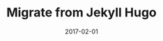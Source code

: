 ---
title: Migrate from Jekyll Hugo
linktitle: Migrate from Jekyll to Hugo
description: A tutorial that demonstrates how to use the `hugo import jekyll` command added to v0.15 of Hugo.
date: 2017-02-01
publishdate: 2017-02-01
lastmod: 2017-02-01
categories: [tutorials]
tags: [migrations,jekyll]
weight:
draft: false
slug:
aliases: []
notes:
---
